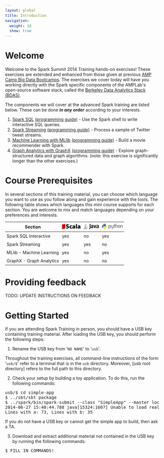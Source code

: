 ```yaml
---
layout: global
title: Introduction
navigation:
  weight: 10
  show: true
---
```


# Welcome
Welcome to the Spark Summit 2014 Training hands-on exercises! These exercises
are extended and enhanced from those given at previous <a
href="http://ampcamp.berkeley.edu">AMP Camp Big Data Bootcamps</a>. The
exercises we cover today will have you working directly with the Spark specific
components of the AMPLab's open-source software stack, called the <a
href="https://amplab.cs.berkeley.edu/software/">Berkeley Data Analytics Stack
(BDAS)</a>.

<!--
You can navigate around the exercises by looking in the page header or footer
and clicking on the arrows or the dropdown button that shows the current page
title.

<p style="margin-bottom:15px"><img src="img/header-nav-dropdown-button-summit.png" class="shadow" style="height:auto; width:498px"/></p>-->

<!-- ## Introductory Exercises
The tutorial begins with a set of introductory excercises which should be done _**sequentially**_.

1. [Scala](introduction-to-the-scala-shell.html) - a quick crashcourse on the Scala language and command line interface.
2. [Spark](data-exploration-using-spark.html) [(programming guide)](http://spark.apache.org/docs/latest/programming-guide.html) - Use the Spark shell to interactively explore Wikipedia data. 

## Advanced Exercises
-->
The components we will cover at the advanced Spark training are listed below.
These can be done _**in any order**_ according to your interests.

<ol start="1">
  <li><a href="data-exploration-using-spark-sql.html">Spark SQL</a> <a href="http://spark.apache.org/docs/latest/sql-programming-guide.html">(programming guide)</a> - Use the Spark shell to write interactive SQL queries.</li>
  <li><a href="realtime-processing-with-spark-streaming.html">Spark Streaming</a> <a href="http://spark.apache.org/docs/latest/streaming-programming-guide.html">(programming guide)</a> - Process a sample of Twitter tweet streams.</li>
  <li><a href="movie-recommendation-with-mllib.html">Machine Learning with MLlib</a> <a href="http://spark.apache.org/docs/latest/mllib-guide.html">(programming guide)</a> - Build a movie recommender with Spark.</li>
  <li><a href="graph-analytics-with-graphx.html">Graph Analytics with GraphX</a> <a href="http://spark.apache.org/docs/latest/graphx-programming-guide.html">(programming guide)</a> - Explore graph-structured data and graph algorithms. (note: this exercise is significantly longer than the other exercises.)</li>
</ol>


# Course Prerequisites
In several sections of this training material, you can choose which language you want to use as you follow along and gain experience with the tools. The following table shows which languages this mini course supports for each section. You are welcome to mix and match languages depending on your preferences and interests.

<center>
<style type="text/css">
table td, table th {
  padding: 5px;
}
</style>
<table class="bordered">
<thead>
<tr>
  <th>Section</th>
    <th><img src="img/scala-sm.png"/></th>
    <th><img src="img/java-sm.png"/></th>
    <th><img src="img/python-sm.png"/>
  </th>
</tr>
</thead><tbody>
<tr>
<!--  <td>Spark Interactive</td>
  <td class="yes">yes</td>
  <td class="no">no</td>
  <td class="yes">yes</td>
-->
</tr><tr>
  <td>Spark SQL Interactive</td>
  <td class="yes">yes</td>
  <td class="no">no</td>
  <td class="yes">yes</td>
</tr><tr>
  <td>Spark Streaming</td>
  <td class="yes">yes</td>
  <td class="yes">yes</td>
  <td class="no">no</td>
</tr><tr>
  <td>MLlib - Machine Learning</td>
  <td class="yes">yes</td>
  <td class="no">no</td>
  <td class="yes">yes</td>
</tr><tr>
  <td>GraphX - Graph Analytics</td>
  <td class="yes">yes</td>
  <td class="no">no</td>
  <td class="no">no</td>
</tr>
</tbody>
</table>
</center>

# Providing feedback
<!--
We are using the cutting edge versions (i.e., the master branches) of most of our software components, which means you may run into a few issues. If you do, please call over a TA and explain what's going on. To report a problem, please create a new issue at the <a href="https://github.com/amplab/training/issues">AMPLab's training docs Github issue Tracker</a> (there is also a link to this in the footer on all pages of the exercises).
-->
TODO: UPDATE INSTRUCTIONS ON FEEDBACK 

# Getting Started

If you are attending Spark Training in person, you should have a USB key containing training material. After loading the USB key, you should perform the following steps:

1) Rename the USB key from '<code>NO NAME</code>' to '<code>usb</code>'. 

<p class="alert alert-warn">
<i class="icon-info-sign">    </i>
Throughout the training exercises, all command-line instructions of the form '<code>usb/$</code>'  refer to a terminal that is in the <code>usb</code> directory.  Moreover, [usb root directory] refers to the full path to this directory. 
</p>

2) Check your setup by building a toy application. To do this, run the following commands:

<pre class="prettyprint lang-bsh">
usb/$ cd simple-app
$ ../sbt/sbt package
$ ../spark/bin/spark-submit --class "SimpleApp" --master local[*] target/scala-2.10/simple-project_2.10-1.0.jar
2014-06-27 15:40:44.788 java[15324:1607] Unable to load realm info from SCDynamicStore
Lines with a: 73, Lines with b: 35
</pre>

<p class="alert alert-warn">
<i class="icon-info-sign">    </i>
If you do not have a USB key or cannot get the simple app to build, then ask a TA.
</p>


3) Download and extract additional material not contained in the USB key by running the following commands: 

<pre class="prettyprint lang-bsh">
$ FILL IN COMMANDS!
</pre>


<!--If you are participating in the exercises from a remote location, you will want
to download the [training material](FIX BROKEN LINK.html).-->
